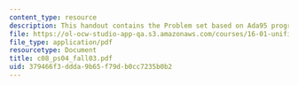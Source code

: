 ```yaml
---
content_type: resource
description: This handout contains the Problem set based on Ada95 program for date.
file: https://ol-ocw-studio-app-qa.s3.amazonaws.com/courses/16-01-unified-engineering-i-ii-iii-iv-fall-2005-spring-2006/379466f3ddda9b65f79db0cc7235b0b2_c08_ps04_fall03.pdf
file_type: application/pdf
resourcetype: Document
title: c08_ps04_fall03.pdf
uid: 379466f3-ddda-9b65-f79d-b0cc7235b0b2
---
```

